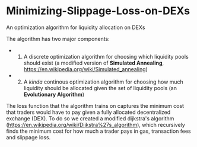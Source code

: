 # Minimizing-Slippage-Loss-on-DEXs
An optimization algorithm for liquidity allocation on DEXs


The algorithm has two major components:

- 1) A discrete optimization algorithm for choosing which liquidity pools should exist (a modified version of **Simulated Annealing**, https://en.wikipedia.org/wiki/Simulated_annealing)
- 2) A *kinda* continous optimization algorithm for choosing how much liquidity should be allocated given the set of liquidity pools (an **Evolutionary Algorithm**)

The loss function that the algorithm trains on captures the minimum cost that traders would have to pay given a fully allocated decentralized exchange (DEX).
To do so we created a modified dijkstra's algorithm (https://en.wikipedia.org/wiki/Dijkstra%27s_algorithm), which recursively finds the minimum cost for how much a trader pays in gas, transaction fees and slippage loss.
